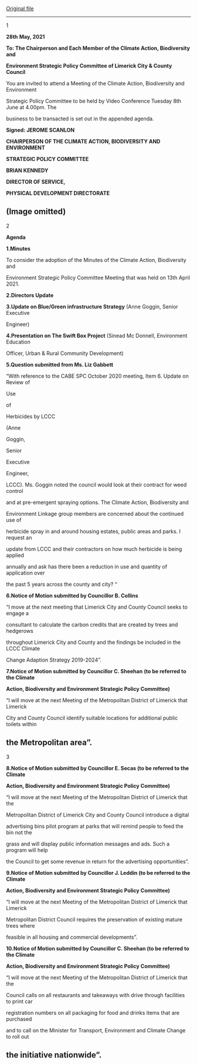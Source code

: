 [Original file](https://www.limerick.ie/sites/default/files/media/documents/2021-06/20210608-agenda-cabe-spc-june.pdf)

---
1

**28th** **May, 2021**

**To: The Chairperson and Each Member of the Climate Action, Biodiversity and**

**Environment Strategic Policy Committee of Limerick City & County Council**

You are invited to attend a Meeting of the Climate Action, Biodiversity and Environment

Strategic Policy Committee to be held by Video Conference Tuesday 8th June at 4.00pm. The

business to be transacted is set out in the appended agenda.

**Signed: JEROME SCANLON**

**CHAIRPERSON OF THE CLIMATE ACTION, BIODIVERSITY AND ENVIRONMENT**

**STRATEGIC POLICY COMMITTEE**

**BRIAN KENNEDY**

**DIRECTOR OF SERVICE,**

**PHYSICAL DEVELOPMENT DIRECTORATE**

(Image omitted)
---
2

**Agenda**

**1.Minutes**

To consider the adoption of the Minutes of the Climate Action, Biodiversity and

Environment Strategic Policy Committee Meeting that was held on 13th April 2021.

**2.Directors Update**

**3.Update on Blue/Green infrastructure Strategy** (Anne Goggin, Senior Executive

Engineer)

**4.Presentation on The Swift Box Project** (Sinead Mc Donnell, Environment Education

Officer, Urban & Rural Community Development)

**5.Question submitted from Ms. Liz Gabbett**

“With reference to the CABE SPC October 2020 meeting, Item 6. Update on Review of

Use

of

Herbicides by LCCC

(Anne

Goggin,

Senior

Executive

Engineer,

LCCC). Ms. Goggin noted the council would look at their contract for weed control

and at pre-emergent spraying options. The Climate Action, Biodiversity and

Environment Linkage group members are concerned about the continued use of

herbicide spray in and around housing estates, public areas and parks. I request an

update from LCCC and their contractors on how much herbicide is being applied

annually and ask has there been a reduction in use and quantity of application over

the past 5 years across the county and city? “

**6.Notice of Motion submitted by Councillor B. Collins**

“I move at the next meeting that Limerick City and County Council seeks to engage a

consultant to calculate the carbon credits that are created by trees and hedgerows

throughout Limerick City and County and the findings be included in the LCCC Climate

Change Adaption Strategy 2019-2024”.

**7.Notice of Motion submitted by Councillor C. Sheehan** **(to be referred to the Climate**

**Action, Biodiversity and Environment Strategic Policy Committee)**

“I will move at the next Meeting of the Metropolitan District of Limerick that Limerick

City and County Council identify suitable locations for additional public toilets within

the Metropolitan area”.
---
3

**8.Notice of Motion submitted by Councillor E. Secas (to be referred to the Climate**

**Action, Biodiversity and Environment Strategic Policy Committee)**

“I will move at the next Meeting of the Metropolitan District of Limerick that the

Metropolitan District of Limerick City and County Council introduce a digital

advertising bins pilot program at parks that will remind people to feed the bin not the

grass and will display public information messages and ads. Such a program will help

the Council to get some revenue in return for the advertising opportunities”.

**9.Notice of Motion submitted by Councillor J. Leddin (to be referred to the Climate**

**Action, Biodiversity and Environment Strategic Policy Committee)**

“I will move at the next Meeting of the Metropolitan District of Limerick that Limerick

Metropolitan District Council requires the preservation of existing mature trees where

feasible in all housing and commercial developments”.

**10.Notice of Motion submitted by Councillor C. Sheehan (to be referred to the Climate**

**Action, Biodiversity and Environment Strategic Policy Committee)**

“I will move at the next Meeting of the Metropolitan District of Limerick that the

Council calls on all restaurants and takeaways with drive through facilities to print car

registration numbers on all packaging for food and drinks items that are purchased

and to call on the Minister for Transport, Environment and Climate Change to roll out

the initiative nationwide”.
---
